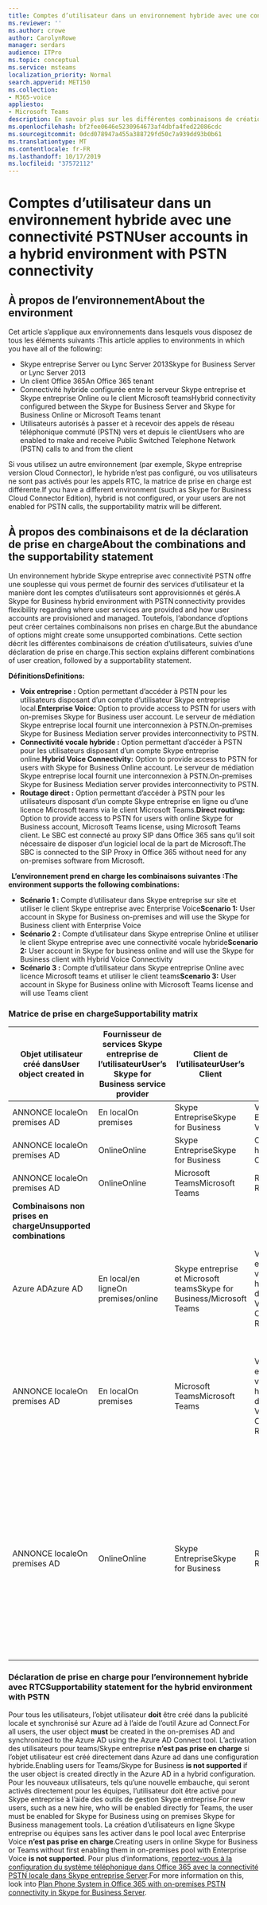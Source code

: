 ```yaml
---
title: Comptes d’utilisateur dans un environnement hybride avec une connectivité PSTN
ms.reviewer: ''
ms.author: crowe
author: CarolynRowe
manager: serdars
audience: ITPro
ms.topic: conceptual
ms.service: msteams
localization_priority: Normal
search.appverid: MET150
ms.collection:
- M365-voice
appliesto:
- Microsoft Teams
description: En savoir plus sur les différentes combinaisons de création d’utilisateur et les combinaisons prises en charge ou non prises en charge.
ms.openlocfilehash: bf2fee0646e5230964673af4dbfa4fed22086cdc
ms.sourcegitcommit: 0dcd078947a455a388729fd50c7a939dd93b0b61
ms.translationtype: MT
ms.contentlocale: fr-FR
ms.lasthandoff: 10/17/2019
ms.locfileid: "37572112"
---
```

# <a name="user-accounts-in-a-hybrid-environment-with-pstn-connectivity"></a><span data-ttu-id="77041-103">Comptes d’utilisateur dans un environnement hybride avec une connectivité PSTN</span><span class="sxs-lookup"><span data-stu-id="77041-103">User accounts in a hybrid environment with PSTN connectivity</span></span>

## <a name="about-the-environment"></a><span data-ttu-id="77041-104">À propos de l’environnement</span><span class="sxs-lookup"><span data-stu-id="77041-104">About the environment</span></span>

<span data-ttu-id="77041-105">Cet article s’applique aux environnements dans lesquels vous disposez de tous les éléments suivants :</span><span class="sxs-lookup"><span data-stu-id="77041-105">This article applies to environments in which you have all of the following:</span></span> 
 
- <span data-ttu-id="77041-106">Skype entreprise Server ou Lync Server 2013</span><span class="sxs-lookup"><span data-stu-id="77041-106">Skype for Business Server or Lync Server 2013</span></span> 
- <span data-ttu-id="77041-107">Un client Office 365</span><span class="sxs-lookup"><span data-stu-id="77041-107">An Office 365 tenant</span></span> 
- <span data-ttu-id="77041-108">Connectivité hybride configurée entre le serveur Skype entreprise et Skype entreprise Online ou le client Microsoft teams</span><span class="sxs-lookup"><span data-stu-id="77041-108">Hybrid connectivity configured between the Skype for Business Server and Skype for Business Online or Microsoft Teams tenant</span></span> 
- <span data-ttu-id="77041-109">Utilisateurs autorisés à passer et à recevoir des appels de réseau téléphonique commuté (PSTN) vers et depuis le client</span><span class="sxs-lookup"><span data-stu-id="77041-109">Users who are enabled to make and receive Public Switched Telephone Network (PSTN) calls to and from the client</span></span>

 
<span data-ttu-id="77041-110">Si vous utilisez un autre environnement (par exemple, Skype entreprise version Cloud Connector), le hybride n’est pas configuré, ou vos utilisateurs ne sont pas activés pour les appels RTC, la matrice de prise en charge est différente.</span><span class="sxs-lookup"><span data-stu-id="77041-110">If you have a different environment (such as Skype for Business Cloud Connector Edition), hybrid is not configured, or your users are not enabled for PSTN calls, the supportability matrix will be different.</span></span>  

## <a name="about-the-combinations-and-the-supportability-statement"></a><span data-ttu-id="77041-111">À propos des combinaisons et de la déclaration de prise en charge</span><span class="sxs-lookup"><span data-stu-id="77041-111">About the combinations and the supportability statement</span></span>  

<span data-ttu-id="77041-112">Un environnement hybride Skype entreprise avec connectivité PSTN offre une souplesse qui vous permet de fournir des services d’utilisateur et la manière dont les comptes d’utilisateurs sont approvisionnés et gérés.</span><span class="sxs-lookup"><span data-stu-id="77041-112">A Skype for Business hybrid environment with PSTN connectivity provides flexibility regarding where user services are provided and how user accounts are provisioned and managed.</span></span> <span data-ttu-id="77041-113">Toutefois, l’abondance d’options peut créer certaines combinaisons non prises en charge.</span><span class="sxs-lookup"><span data-stu-id="77041-113">But the abundance of options might create some unsupported combinations.</span></span> <span data-ttu-id="77041-114">Cette section décrit les différentes combinaisons de création d’utilisateurs, suivies d’une déclaration de prise en charge.</span><span class="sxs-lookup"><span data-stu-id="77041-114">This section explains different combinations of user creation, followed by a supportability statement.</span></span>


<span data-ttu-id="77041-115">**Définitions**</span><span class="sxs-lookup"><span data-stu-id="77041-115">**Definitions:**</span></span>   
- <span data-ttu-id="77041-116">**Voix entreprise :** Option permettant d’accéder à PSTN pour les utilisateurs disposant d’un compte d’utilisateur Skype entreprise local.</span><span class="sxs-lookup"><span data-stu-id="77041-116">**Enterprise Voice:** Option to provide access to PSTN for users with on-premises Skype for Business user account.</span></span> <span data-ttu-id="77041-117">Le serveur de médiation Skype entreprise local fournit une interconnexion à PSTN.</span><span class="sxs-lookup"><span data-stu-id="77041-117">On-premises Skype for Business Mediation server provides interconnectivity to PSTN.</span></span>  
- <span data-ttu-id="77041-118">**Connectivité vocale hybride :** Option permettant d’accéder à PSTN pour les utilisateurs disposant d’un compte Skype entreprise online.</span><span class="sxs-lookup"><span data-stu-id="77041-118">**Hybrid Voice Connectivity:** Option to provide access to PSTN for users with Skype for Business Online account.</span></span> <span data-ttu-id="77041-119">Le serveur de médiation Skype entreprise local fournit une interconnexion à PSTN.</span><span class="sxs-lookup"><span data-stu-id="77041-119">On-premises Skype for Business Mediation server provides interconnectivity to PSTN.</span></span> 
- <span data-ttu-id="77041-120">**Routage direct :** Option permettant d’accéder à PSTN pour les utilisateurs disposant d’un compte Skype entreprise en ligne ou d’une licence Microsoft teams via le client Microsoft Teams.</span><span class="sxs-lookup"><span data-stu-id="77041-120">**Direct routing:** Option to provide access to PSTN for users with online Skype for Business account, Microsoft Teams license, using Microsoft Teams client.</span></span> <span data-ttu-id="77041-121">Le SBC est connecté au proxy SIP dans Office 365 sans qu’il soit nécessaire de disposer d’un logiciel local de la part de Microsoft.</span><span class="sxs-lookup"><span data-stu-id="77041-121">The SBC is connected to the SIP Proxy in Office 365 without need for any on-premises software from Microsoft.</span></span>

  
<span data-ttu-id="77041-122">**L’environnement prend en charge les combinaisons suivantes :**</span><span class="sxs-lookup"><span data-stu-id="77041-122">**The environment supports the following combinations:**</span></span>
- <span data-ttu-id="77041-123">**Scénario 1 :** Compte d’utilisateur dans Skype entreprise sur site et utiliser le client Skype entreprise avec Enterprise Voice</span><span class="sxs-lookup"><span data-stu-id="77041-123">**Scenario 1:** User account in Skype for Business on-premises and will use the Skype for Business client with Enterprise Voice</span></span>
- <span data-ttu-id="77041-124">**Scénario 2 :** Compte d’utilisateur dans Skype entreprise Online et utiliser le client Skype entreprise avec une connectivité vocale hybride</span><span class="sxs-lookup"><span data-stu-id="77041-124">**Scenario 2:** User account in Skype for business online and will use the Skype for Business client with Hybrid Voice Connectivity</span></span>
- <span data-ttu-id="77041-125">**Scénario 3 :** Compte d’utilisateur dans Skype entreprise Online avec licence Microsoft teams et utiliser le client teams</span><span class="sxs-lookup"><span data-stu-id="77041-125">**Scenario 3:** User account in Skype for Business online with Microsoft Teams license and will use Teams client</span></span>
 
### <a name="supportability-matrix"></a><span data-ttu-id="77041-126">Matrice de prise en charge</span><span class="sxs-lookup"><span data-stu-id="77041-126">Supportability matrix</span></span>


|<span data-ttu-id="77041-127">**Objet utilisateur créé dans**</span><span class="sxs-lookup"><span data-stu-id="77041-127">**User object created in**</span></span>  |<span data-ttu-id="77041-128">**Fournisseur de services Skype entreprise de l’utilisateur**</span><span class="sxs-lookup"><span data-stu-id="77041-128">**User’s Skype for Business service provider**</span></span>|<span data-ttu-id="77041-129">**Client de l’utilisateur**</span><span class="sxs-lookup"><span data-stu-id="77041-129">**User’s Client**</span></span>|<span data-ttu-id="77041-130">**Option voix**</span><span class="sxs-lookup"><span data-stu-id="77041-130">**Voice option**</span></span>|<span data-ttu-id="77041-131">**Prise en charge**</span><span class="sxs-lookup"><span data-stu-id="77041-131">**Supported**</span></span>|
| ------------ | --------- | --------- | --------- | -------- |
|<span data-ttu-id="77041-132">ANNONCE locale</span><span class="sxs-lookup"><span data-stu-id="77041-132">On premises AD</span></span>| <span data-ttu-id="77041-133">En local</span><span class="sxs-lookup"><span data-stu-id="77041-133">On premises</span></span> |<span data-ttu-id="77041-134">Skype Entreprise</span><span class="sxs-lookup"><span data-stu-id="77041-134">Skype for Business</span></span>   | <span data-ttu-id="77041-135">Voix Entreprise</span><span class="sxs-lookup"><span data-stu-id="77041-135">Enterprise Voice</span></span>   |<span data-ttu-id="77041-136">Oui</span><span class="sxs-lookup"><span data-stu-id="77041-136">Yes</span></span>|
|<span data-ttu-id="77041-137">ANNONCE locale</span><span class="sxs-lookup"><span data-stu-id="77041-137">On premises AD</span></span>|<span data-ttu-id="77041-138">Online</span><span class="sxs-lookup"><span data-stu-id="77041-138">Online</span></span>| <span data-ttu-id="77041-139">Skype Entreprise</span><span class="sxs-lookup"><span data-stu-id="77041-139">Skype for Business</span></span>  | <span data-ttu-id="77041-140">Connectivité vocale hybride</span><span class="sxs-lookup"><span data-stu-id="77041-140">Hybrid Voice Connectivity</span></span>   |<span data-ttu-id="77041-141">Oui</span><span class="sxs-lookup"><span data-stu-id="77041-141">Yes</span></span> |
|<span data-ttu-id="77041-142">ANNONCE locale</span><span class="sxs-lookup"><span data-stu-id="77041-142">On premises AD</span></span>|<span data-ttu-id="77041-143">Online</span><span class="sxs-lookup"><span data-stu-id="77041-143">Online</span></span> |<span data-ttu-id="77041-144">Microsoft Teams</span><span class="sxs-lookup"><span data-stu-id="77041-144">Microsoft Teams</span></span> |<span data-ttu-id="77041-145">Routage direct</span><span class="sxs-lookup"><span data-stu-id="77041-145">Direct Routing</span></span>  |<span data-ttu-id="77041-146">Oui</span><span class="sxs-lookup"><span data-stu-id="77041-146">Yes</span></span> |
|<span data-ttu-id="77041-147">**Combinaisons non prises en charge**</span><span class="sxs-lookup"><span data-stu-id="77041-147">**Unsupported combinations**</span></span>    | |         |         |      |
|<span data-ttu-id="77041-148">Azure AD</span><span class="sxs-lookup"><span data-stu-id="77041-148">Azure AD</span></span>| <span data-ttu-id="77041-149">En local/en ligne</span><span class="sxs-lookup"><span data-stu-id="77041-149">On premises/online</span></span> | <span data-ttu-id="77041-150">Skype entreprise et Microsoft teams</span><span class="sxs-lookup"><span data-stu-id="77041-150">Skype for Business/Microsoft Teams</span></span>|<span data-ttu-id="77041-151">Voix entreprise/connectivité vocale hybride/routage direct</span><span class="sxs-lookup"><span data-stu-id="77041-151">Enterprise Voice/Hybrid Voice Connectivity/Direct Routing</span></span>  |<span data-ttu-id="77041-152">Non, un objet utilisateur doit d’abord être créé dans une publicité locale</span><span class="sxs-lookup"><span data-stu-id="77041-152">No, user object MUST be created in on-premises AD first</span></span> |
|<span data-ttu-id="77041-153">ANNONCE locale</span><span class="sxs-lookup"><span data-stu-id="77041-153">On premises AD</span></span>  |<span data-ttu-id="77041-154">En local</span><span class="sxs-lookup"><span data-stu-id="77041-154">On premises</span></span>| <span data-ttu-id="77041-155">Microsoft Teams</span><span class="sxs-lookup"><span data-stu-id="77041-155">Microsoft Teams</span></span>| <span data-ttu-id="77041-156">Voix entreprise/connectivité vocale hybride/routage direct</span><span class="sxs-lookup"><span data-stu-id="77041-156">Enterprise Voice/Hybrid Voice Connectivity/Direct Routing</span></span>   |<span data-ttu-id="77041-157">Non, le client Microsoft teams n’est pas pris en charge avec Skype entreprise local.</span><span class="sxs-lookup"><span data-stu-id="77041-157">No, Microsoft Teams client is not supported with on-premises Skype for Business</span></span> |     
|<span data-ttu-id="77041-158">ANNONCE locale</span><span class="sxs-lookup"><span data-stu-id="77041-158">On premises AD</span></span>  |<span data-ttu-id="77041-159">Online</span><span class="sxs-lookup"><span data-stu-id="77041-159">Online</span></span> |<span data-ttu-id="77041-160">Skype Entreprise</span><span class="sxs-lookup"><span data-stu-id="77041-160">Skype for Business</span></span>  | <span data-ttu-id="77041-161">Routage direct</span><span class="sxs-lookup"><span data-stu-id="77041-161">Direct Routing</span></span>  |<span data-ttu-id="77041-162">Non, le routage direct n’est pas pris en charge par le client Skype entreprise et l’utilisateur doit être activé pour voix entreprise dans Skype entreprise d’abord</span><span class="sxs-lookup"><span data-stu-id="77041-162">No, Direct Routing is not supported with Skype for Business client, and user must be enabled for Enterprise Voice in Skype for Business first</span></span>  |


### <a name="supportability-statement-for-the-hybrid-environment-with-pstn"></a><span data-ttu-id="77041-163">Déclaration de prise en charge pour l’environnement hybride avec RTC</span><span class="sxs-lookup"><span data-stu-id="77041-163">Supportability statement for the hybrid environment with PSTN</span></span>

<span data-ttu-id="77041-164">Pour tous les utilisateurs, l’objet utilisateur **doit** être créé dans la publicité locale et synchronisé sur Azure ad à l’aide de l’outil Azure ad Connect.</span><span class="sxs-lookup"><span data-stu-id="77041-164">For all users, the user object **must** be created in the on-premises AD and synchronized to the Azure AD using the Azure AD Connect tool.</span></span> <span data-ttu-id="77041-165">L’activation des utilisateurs pour teams/Skype entreprise **n’est pas prise en charge** si l’objet utilisateur est créé directement dans Azure ad dans une configuration hybride.</span><span class="sxs-lookup"><span data-stu-id="77041-165">Enabling users for Teams/Skype for Business **is not supported** if the user object is created directly in the Azure AD in a hybrid configuration.</span></span> <span data-ttu-id="77041-166">Pour les nouveaux utilisateurs, tels qu’une nouvelle embauche, qui seront activés directement pour les équipes, l’utilisateur doit être activé pour Skype entreprise à l’aide des outils de gestion Skype entreprise.</span><span class="sxs-lookup"><span data-stu-id="77041-166">For new users, such as a new hire, who will be enabled directly for Teams, the user must be enabled for Skype for Business using on premises Skype for Business management tools.</span></span> <span data-ttu-id="77041-167">La création d’utilisateurs en ligne Skype entreprise ou équipes sans les activer dans le pool local avec Enterprise Voice **n’est pas prise en charge**.</span><span class="sxs-lookup"><span data-stu-id="77041-167">Creating users in online Skype for Business or Teams without first enabling them in on-premises pool with Enterprise Voice **is not supported**.</span></span> <span data-ttu-id="77041-168">Pour plus d’informations, [reportez-vous à la configuration du système téléphonique dans Office 365 avec la connectivité PSTN locale dans Skype entreprise Server](https://docs.microsoft.com/skypeforbusiness/skype-for-business-hybrid-solutions/plan-your-phone-system-cloud-pbx-solution/plan-phone-system-with-on-premises-pstn-connectivity).</span><span class="sxs-lookup"><span data-stu-id="77041-168">For more information on this, look into [Plan Phone System in Office 365 with on-premises PSTN connectivity in Skype for Business Server](https://docs.microsoft.com/skypeforbusiness/skype-for-business-hybrid-solutions/plan-your-phone-system-cloud-pbx-solution/plan-phone-system-with-on-premises-pstn-connectivity).</span></span>
